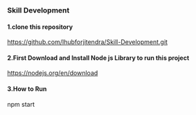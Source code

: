 ### Skill Development

#### 1.clone this repository
https://github.com/Ihubforjitendra/Skill-Development.git

#### 2.First Download and Install Node js Library to run this project
https://nodejs.org/en/download

#### 3.How to Run 
npm start
